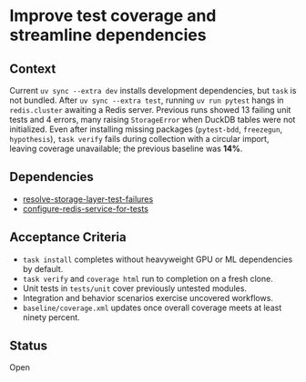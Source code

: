 # Improve test coverage and streamline dependencies

## Context
Current `uv sync --extra dev` installs development dependencies, but `task` is
not bundled. After `uv sync --extra test`, running `uv run pytest` hangs in
`redis.cluster` awaiting a Redis server. Previous runs showed 13 failing unit
tests and 4 errors, many raising `StorageError` when DuckDB tables were not
initialized. Even after installing missing packages (`pytest-bdd`, `freezegun`,
`hypothesis`), `task verify` fails during collection with a circular import,
leaving coverage unavailable; the previous baseline was **14%**.

## Dependencies

- [resolve-storage-layer-test-failures](resolve-storage-layer-test-failures.md)
- [configure-redis-service-for-tests](configure-redis-service-for-tests.md)

## Acceptance Criteria
- `task install` completes without heavyweight GPU or ML dependencies by
default.
- `task verify` and `coverage html` run to completion on a fresh clone.
- Unit tests in `tests/unit` cover previously untested modules.
- Integration and behavior scenarios exercise uncovered workflows.
- `baseline/coverage.xml` updates once overall coverage meets at least ninety
percent.

## Status
Open
